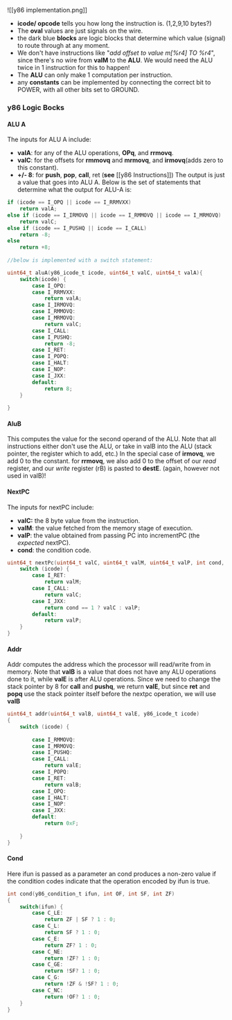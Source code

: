 ![[y86 implementation.png]]
- **icode/ opcode** tells you how long the instruction is. (1,2,9,10 bytes?)
- The **oval** values are just signals on the wire. 
- the dark blue **blocks** are logic blocks that determine which value (signal) to route through at any moment.
- We don't have instructions like "*add offset to value m[%r4] TO %r4*", since there's no wire from **valM**  to the **ALU**. We would need the ALU twice in 1 instruction for this to happen!
- The **ALU** can only make 1 computation per instruction.
- any **constants** can be implemented by connecting the correct bit to POWER, with all other bits set to GROUND.
### y86 Logic Bocks

#### ALU A 
The inputs for ALU A include:
- **valA**: for any of the ALU operations, **OPq**, and **rrmovq**.
- **valC**: for the offsets for **rmmovq** and **mrmovq**, and **irmovq**(adds zero to this constant).
- **+/- 8**: for **push**, **pop**, **call**, ret (**see** [[y86 Instructions]])
The output is just a value that goes into ALU A. Below is the set of statements that determine what the output for ALU-A is:
```C
if (icode == I_OPQ || icode == I_RRMVXX)  
	return valA;  
else if (icode == I_IRMOVQ || icode == I_RMMOVQ || icode == I_MRMOVQ)  
	return valC;  
else if (icode == I_PUSHQ || icode == I_CALL)  
	return -8;  
else  
	return +8;
	
//below is implemented with a switch statement:

uint64_t aluA(y86_icode_t icode, uint64_t valC, uint64_t valA){
    switch(icode) {
        case I_OPQ:
        case I_RRMVXX:
            return valA;
        case I_IRMOVQ:
        case I_RMMOVQ:
        case I_MRMOVQ:
            return valC;
        case I_CALL:
        case I_PUSHQ:
            return -8;
        case I_RET:
        case I_POPQ:
        case I_HALT:
        case I_NOP:
        case I_JXX:
        default:
            return 8;
    }
    
}
```

#### AluB
This computes the value for the second operand of the ALU. Note that all instructions either don't use the ALU, or take in valB into the ALU (stack pointer, the register which to add, etc.) In the special case of **irmovq**, we add 0 to the constant. for **rrmovq**, we also add 0 to the offset of our *read* register, and our *write* register (rB) is pasted to **destE**. (again, however not used in valB)!
#### NextPC
The inputs for nextPC include:
- **valC:** the 8 byte value from the instruction.
- **valM**: the value fetched from the memory stage of execution.
- **valP**: the value obtained from passing PC into incrementPC (the *expected* nextPC).
- **cond**: the condition code. 
```c
uint64_t nextPc(uint64_t valC, uint64_t valM, uint64_t valP, int cond, y86_icode_t icode){
    switch (icode) {
        case I_RET:
            return valM;
        case I_CALL:
            return valC;
        case I_JXX:
            return cond == 1 ? valC : valP;
        default:
            return valP;
    }
}
```

#### Addr
Addr computes the address which the processor will read/write from in memory. Note that **valB** is  a value that does not have any ALU operations done to it, while **valE** is after ALU operations. Since we need to change the stack pointer by 8 for **call** and **pushq**, we return **valE**, but since **ret** and **popq** use the stack pointer itself before the nextpc operation, we will use **valB**
```c
uint64_t addr(uint64_t valB, uint64_t valE, y86_icode_t icode)
{
    switch (icode) {
        
        case I_RMMOVQ:
        case I_MRMOVQ:
        case I_PUSHQ:
        case I_CALL:
            return valE;
        case I_POPQ:
        case I_RET:
            return valB;
        case I_OPQ:
        case I_HALT:
        case I_NOP:
        case I_JXX:
        default:
            return 0xF;
        
    }
}
```


#### Cond
Here ifun is passed as a parameter an cond produces a non-zero value if the condition codes indicate that the operation encoded by ifun is true.
```C
int cond(y86_condition_t ifun, int OF, int SF, int ZF)
{
    switch(ifun) {
        case C_LE:
            return ZF | SF ? 1 : 0;
        case C_L:
            return SF ? 1 : 0;
        case C_E:
            return ZF? 1 : 0;
        case C_NE:
            return !ZF? 1 : 0;
        case C_GE:
            return !SF? 1 : 0;
        case C_G:
            return !ZF & !SF? 1 : 0;
        case C_NC:
            return !OF? 1 : 0;
    }
}
```
